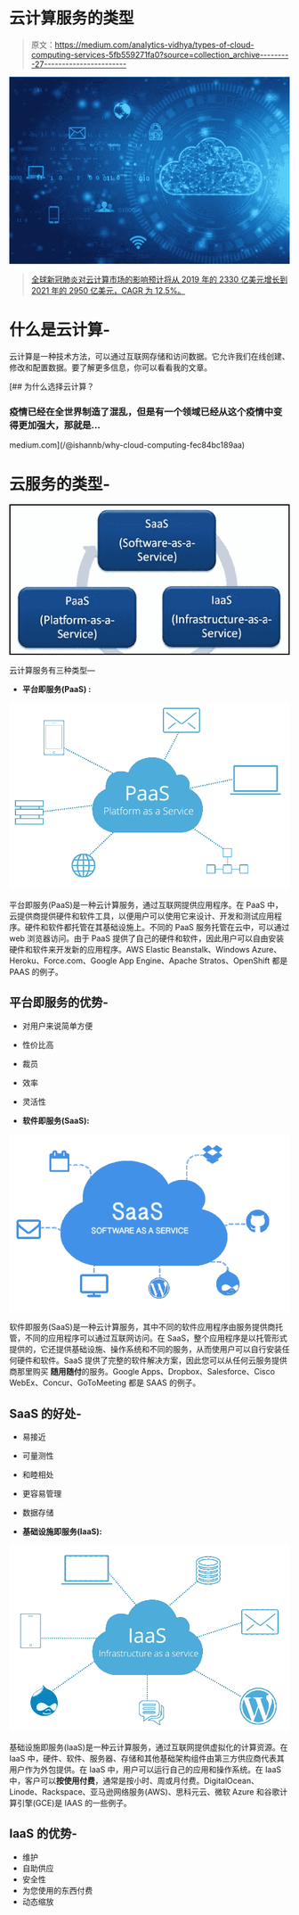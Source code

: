 # 云计算服务的类型

> 原文：<https://medium.com/analytics-vidhya/types-of-cloud-computing-services-5fb559271fa0?source=collection_archive---------27----------------------->

![](img/dd03620dda98537955aea8583ede6ec2.png)

> [全球新冠肺炎对云计算市场的影响预计将从 2019 年的 2330 亿美元增长到 2021 年的 2950 亿美元，CAGR 为 12.5%。](https://www.apexmarketsresearch.com/report/covid-19-impact-on-cloud-computing-market-by-664340/?utm_source=vaibhav)

# 什么是云计算-

云计算是一种技术方法，可以通过互联网存储和访问数据。它允许我们在线创建、修改和配置数据。要了解更多信息，你可以看看我的文章。

[](/@ishannb/why-cloud-computing-fec84bc189aa) [## 为什么选择云计算？

### 疫情已经在全世界制造了混乱，但是有一个领域已经从这个疫情中变得更加强大，那就是…

medium.com](/@ishannb/why-cloud-computing-fec84bc189aa) 

# 云服务的类型-

![](img/7d37c70110b3e88a02a951e62625ef3c.png)

云计算服务有三种类型—

*   **平台即服务(PaaS) :**

![](img/7cb5a984f5c970afcfd64fe72c4245f6.png)

平台即服务(PaaS)是一种云计算服务，通过互联网提供应用程序。在 PaaS 中，云提供商提供硬件和软件工具，以便用户可以使用它来设计、开发和测试应用程序。硬件和软件都托管在其基础设施上。不同的 PaaS 服务托管在云中，可以通过 web 浏览器访问。由于 PaaS 提供了自己的硬件和软件，因此用户可以自由安装硬件和软件来开发新的应用程序。AWS Elastic Beanstalk、Windows Azure、Heroku、Force.com、Google App Engine、Apache Stratos、OpenShift 都是 PAAS 的例子。

## 平台即服务的优势-

*   对用户来说简单方便
*   性价比高
*   裁员
*   效率
*   灵活性

*   **软件即服务(SaaS):**

![](img/6f6c5c2d23ec56bb80307024c444a5da.png)

软件即服务(SaaS)是一种云计算服务，其中不同的软件应用程序由服务提供商托管，不同的应用程序可以通过互联网访问。在 SaaS，整个应用程序是以托管形式提供的，它还提供基础设施、操作系统和不同的服务，从而使用户可以自行安装任何硬件和软件。SaaS 提供了完整的软件解决方案，因此您可以从任何云服务提供商那里购买 **随用随付**的服务。Google Apps、Dropbox、Salesforce、Cisco WebEx、Concur、GoToMeeting 都是 SAAS 的例子。

## SaaS 的好处-

*   易接近
*   可量测性
*   和睦相处
*   更容易管理
*   数据存储

*   **基础设施即服务(IaaS):**

![](img/3119e3a8a330af968daf8545e1e1359a.png)

基础设施即服务(IaaS)是一种云计算服务，通过互联网提供虚拟化的计算资源。在 IaaS 中，硬件、软件、服务器、存储和其他基础架构组件由第三方供应商代表其用户作为外包提供。在 IaaS 中，用户可以运行自己的应用和操作系统。在 IaaS 中，客户可以**按使用付费**，通常是按小时、周或月付费。DigitalOcean、Linode、Rackspace、亚马逊网络服务(AWS)、思科元云、微软 Azure 和谷歌计算引擎(GCE)是 IAAS 的一些例子。

## IaaS 的优势-

*   维护
*   自助供应
*   安全性
*   为您使用的东西付费
*   动态缩放